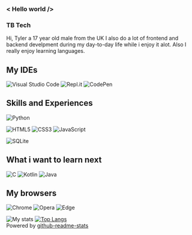 ### < Hello world />

### TB Tech
Hi, Tyler a 17 year old male from the UK
I also do a lot of frontend and backend develpment during my day-to-day life while i enjoy it alot. Also I really enjoy learning languages.

## My IDEs
![Visual Studio Code](https://img.shields.io/badge/Visual%20Studio%20Code-0078d7.svg?style=for-the-badge&logo=visual-studio-code&logoColor=white) ![Repl.it](https://img.shields.io/badge/Repl.it-%230D101E.svg?style=for-the-badge&logo=replit&logoColor=white) ![CodePen](https://img.shields.io/badge/CodePen-white?style=for-the-badge&logo=codepen&logoColor=black)

## Skills and Experiences
![Python](https://img.shields.io/badge/python-3670A0?style=for-the-badge&logo=python&logoColor=ffdd54)

![HTML5](https://img.shields.io/badge/html5-%23E34F26.svg?style=for-the-badge&logo=html5&logoColor=white) ![CSS3](https://img.shields.io/badge/css3-%231572B6.svg?style=for-the-badge&logo=css3&logoColor=white) ![JavaScript](https://img.shields.io/badge/javascript-%23323330.svg?style=for-the-badge&logo=javascript&logoColor=%23F7DF1E)

![SQLite](https://img.shields.io/badge/sqlite-%2307405e.svg?style=for-the-badge&logo=sqlite&logoColor=white)

## What i want to learn next
![C](https://img.shields.io/badge/c-%2300599C.svg?style=for-the-badge&logo=c&logoColor=white) ![Kotlin](https://img.shields.io/badge/kotlin-%230095D5.svg?style=for-the-badge&logo=kotlin&logoColor=white) ![Java](https://img.shields.io/badge/java-%23ED8B00.svg?style=for-the-badge&logo=java&logoColor=white)

## My browsers
![Chrome](https://img.shields.io/badge/Google%20Chrome-4285F4?style=for-the-badge&logo=GoogleChrome&logoColor=white) ![Opera](https://img.shields.io/badge/Opera-FF1B2D?style=for-the-badge&logo=Opera&logoColor=white) ![Edge](https://img.shields.io/badge/Edge-0078D7?style=for-the-badge&logo=Microsoft-edge&logoColor=white)

![My stats](https://github-readme-stats.vercel.app/api?username=TBTech205&show_icons=true&theme=algolia&hide_border=true&disable_animations=true) [![Top Langs](https://github-readme-stats.vercel.app/api/top-langs/?username=TBTech205&show_icons=true&theme=algolia&&langs_count=10)](https://github.com/anuraghazra/github-readme-stats)
<br>Powered by [github-readme-stats](https://github.com/anuraghazra/github-readme-stats)
